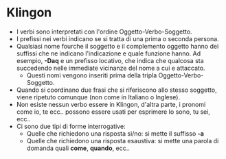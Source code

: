 # Klingon

* I verbi sono interpretati con l'ordine Oggetto-Verbo-Soggetto.
* I prefissi nei verbi indicano se si tratta di una prima o seconda persona.
* Qualsiasi nome fourche il soggetto e il complemento oggetto hanno dei suffissi
  che ne indicano l'indicazione e quale funzione hanno. Ad esempio, **-Daq** e
  un prefisso locativo, che indica che qualcosa sta succedendo nelle immediate
  vicinanze del nome a cui e attaccato.
  * Questi nomi vengono inseriti prima della tripla Oggetto-Verbo-Soggetto.
* Quando si coordinano due frasi che si riferiscono allo stesso soggetto, viene
  ripetuto comunque (non come in Italiano o Inglese).
* Non esiste nessun verbo essere in Klingon, d'altra parte, i pronomi come io,
  te ecc.. possono essere usati per esprimere Io sono, tu sei, ecc..
* Ci sono due tipi di forme interrogative:
    * Quelle che richiedono una risposta si/no: si mette il suffisso **-a**
    * Quelle che richiedono una risposta esaustiva: si mette una parola di
      domanda quali **come**, **quando**, ecc..
